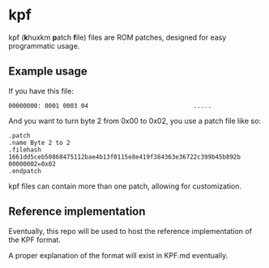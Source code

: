 # kpf #

kpf (**k**huxkm **p**atch **f**ile) files are ROM patches, designed for easy programmatic usage.

## Example usage ##

If you have this file:

```
00000000: 0001 0003 04                             .....
```

And you want to turn byte 2 from 0x00 to 0x02, you use a patch file like so:

```
.patch
.name Byte 2 to 2
.filehash 1661dd5ceb50868475112bae4b13f0115e8e419f384363e36722c399b45b892b
00000002=0x02
.endpatch
```

kpf files can contain more than one patch, allowing for customization.

## Reference implementation ##

Eventually, this repo will be used to host the reference implementation of the KPF format.

A proper explanation of the format will exist in KPF.md eventually.
